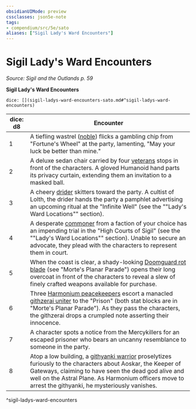```yaml
---
obsidianUIMode: preview
cssclasses: json5e-note
tags:
- compendium/src/5e/sato
aliases: ["Sigil Lady's Ward Encounters"]
---
```

# Sigil Lady's Ward Encounters
*Source: Sigil and the Outlands p. 59* 

**Sigil Lady's Ward Encounters**

`dice: [](sigil-ladys-ward-encounters-sato.md#^sigil-ladys-ward-encounters)`

| dice: d8 | Encounter |
|----------|-----------|
| 1 | A tiefling wastrel ([noble](/Systems/5e/bestiary/humanoid/noble.md)) flicks a gambling chip from "Fortune's Wheel" at the party, lamenting, "May your luck be better than mine." |
| 2 | A deluxe sedan chair carried by four [veterans](/Systems/5e/bestiary/humanoid/veteran.md) stops in front of the characters. A gloved Humanoid hand parts its privacy curtain, extending them an invitation to a masked ball. |
| 3 | A cheery [drider](/Systems/5e/bestiary/monstrosity/drider.md) skitters toward the party. A cultist of Lolth, the drider hands the party a pamphlet advertising an upcoming ritual at the "Infinite Well" (see the ""Lady's Ward Locations"" section). |
| 4 | A desperate [commoner](/Systems/5e/bestiary/humanoid/commoner.md) from a faction of your choice has an impending trial in the "High Courts of Sigil" (see the ""Lady's Ward Locations"" section). Unable to secure an advocate, they plead with the characters to represent them in court. |
| 5 | When the coast is clear, a shady-looking [Doomguard rot blade](/Systems/5e/bestiary/humanoid/doomguard-rot-blade-mpp.md) (see "Morte's Planar Parade") opens their long overcoat in front of the characters to reveal a slew of finely crafted weapons available for purchase. |
| 6 | Three [Harmonium peacekeepers](/Systems/5e/bestiary/humanoid/harmonium-peacekeeper-mpp.md) escort a manacled [githzerai uniter](/Systems/5e/bestiary/aberration/githzerai-uniter-mpp.md) to the "Prison" (both stat blocks are in "Morte's Planar Parade"). As they pass the characters, the githzerai drops a crumpled note asserting their innocence. |
| 7 | A character spots a notice from the Mercykillers for an escaped prisoner who bears an uncanny resemblance to someone in the party. |
| 8 | Atop a low building, a [githyanki warrior](/Systems/5e/bestiary/humanoid/githyanki-warrior.md) proselytizes furiously to the characters about Aoskar, the Keeper of Gateways, claiming to have seen the dead god alive and well on the Astral Plane. As Harmonium officers move to arrest the githyanki, he mysteriously vanishes. |
^sigil-ladys-ward-encounters